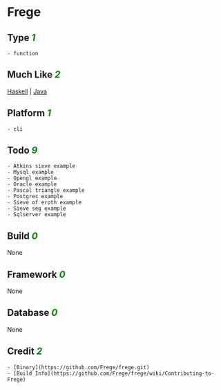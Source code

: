 # Frege

## Type <i style='color:green;'>1</i>
	- function
## Much Like <i style='color:green;'>2</i>
[Haskell](HASKELL.md) | [Java](JAVA.md)
## Platform <i style='color:green;'>1</i>
	- cli
## Todo <i style='color:green;'>9</i>
	- Atkins sieve example
	- Mysql example
	- Opengl example
	- Oracle example
	- Pascal triangle example
	- Postgres example
	- Sieve of eroth example
	- Sieve seg example
	- Sqlserver example
## Build <i style='color:green;'>0</i>
None
## Framework <i style='color:green;'>0</i>
None
## Database <i style='color:green;'>0</i>
None
## Credit <i style='color:green;'>2</i>
	- [Binary](https://github.com/Frege/frege.git)
	- [Build Info](https://github.com/Frege/frege/wiki/Contributing-to-Frege)